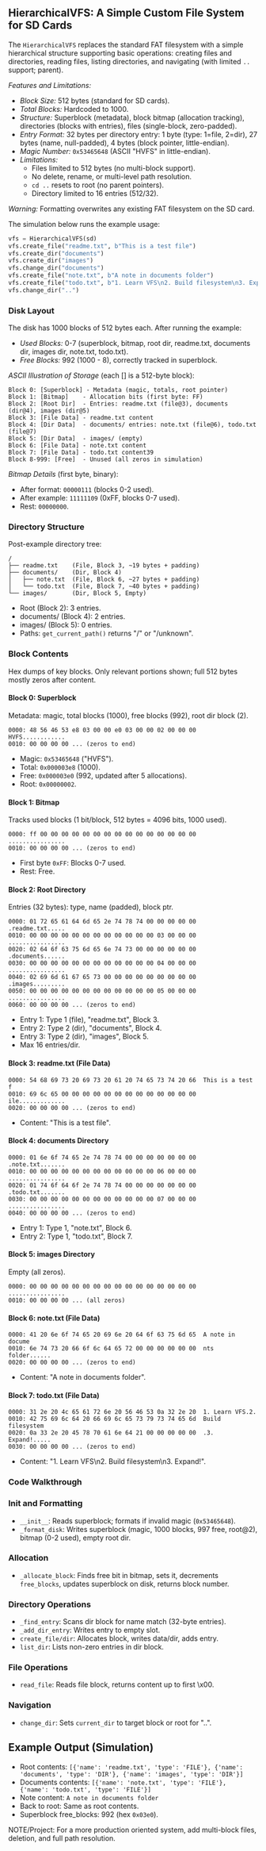 
## HierarchicalVFS: A Simple Custom File System for SD Cards

The `HierarchicalVFS` replaces the standard FAT filesystem with a simple hierarchical
structure supporting basic operations: creating files and directories, reading files,
listing directories, and navigating (with limited `..` support; parent).

*Features and Limitations:*
- *Block Size:* 512 bytes (standard for SD cards).
- *Total Blocks:* Hardcoded to 1000.
- *Structure:* Superblock (metadata), block bitmap (allocation tracking), directories
  (blocks with entries), files (single-block, zero-padded).
- *Entry Format:* 32 bytes per directory entry: 1 byte (type: 1=file, 2=dir), 27 bytes
  (name, null-padded), 4 bytes (block pointer, little-endian).
- *Magic Number:* `0x53465648` (ASCII "HVFS" in little-endian).
- *Limitations:*
  - Files limited to 512 bytes (no multi-block support).
  - No delete, rename, or multi-level path resolution.
  - `cd ..` resets to root (no parent pointers).
  - Directory limited to 16 entries (512/32).

*Warning:* Formatting overwrites any existing FAT filesystem on the SD card.

The simulation below runs the example usage:
```python
vfs = HierarchicalVFS(sd)
vfs.create_file("readme.txt", b"This is a test file")
vfs.create_dir("documents")
vfs.create_dir("images")
vfs.change_dir("documents")
vfs.create_file("note.txt", b"A note in documents folder")
vfs.create_file("todo.txt", b"1. Learn VFS\n2. Build filesystem\n3. Expand!")
vfs.change_dir("..")
```


### Disk Layout

The disk has 1000 blocks of 512 bytes each. After running the example:
- *Used Blocks:* 0-7 (superblock, bitmap, root dir, readme.txt, documents dir,
  images dir, note.txt, todo.txt).
- *Free Blocks:* 992 (1000 - 8), correctly tracked in superblock.

*ASCII Illustration of Storage* (each [] is a 512-byte block):
```
Block 0: [Superblock] - Metadata (magic, totals, root pointer)
Block 1: [Bitmap]    - Allocation bits (first byte: FF)
Block 2: [Root Dir]  - Entries: readme.txt (file@3), documents (dir@4), images (dir@5)
Block 3: [File Data] - readme.txt content
Block 4: [Dir Data]  - documents/ entries: note.txt (file@6), todo.txt (file@7)
Block 5: [Dir Data]  - images/ (empty)
Block 6: [File Data] - note.txt content
Block 7: [File Data] - todo.txt content39
Block 8-999: [Free]  - Unused (all zeros in simulation)
```

*Bitmap Details* (first byte, binary):
- After format: `00000111` (blocks 0-2 used).
- After example: `11111109` (0xFF, blocks 0-7 used).
- Rest: `00000000`.


### Directory Structure

Post-example directory tree:

```
/
├── readme.txt    (File, Block 3, ~19 bytes + padding)
├── documents/    (Dir, Block 4)
│   ├── note.txt  (File, Block 6, ~27 bytes + padding)
│   └── todo.txt  (File, Block 7, ~40 bytes + padding)
└── images/       (Dir, Block 5, Empty)
```

- Root (Block 2): 3 entries.
- documents/ (Block 4): 2 entries.
- images/ (Block 5): 0 entries.
- Paths: `get_current_path()` returns "/" or "/unknown".


### Block Contents

Hex dumps of key blocks. Only relevant portions shown; full 512 bytes mostly zeros after content.


#### Block 0: Superblock

Metadata: magic, total blocks (1000), free blocks (992), root dir block (2).

```
0000: 48 56 46 53 e8 03 00 00 e0 03 00 00 02 00 00 00  HVFS............
0010: 00 00 00 00 ... (zeros to end)
```
- Magic: `0x53465648` ("HVFS").
- Total: `0x000003e8` (1000).
- Free: `0x000003e0` (992, updated after 5 allocations).
- Root: `0x00000002`.


#### Block 1: Bitmap

Tracks used blocks (1 bit/block, 512 bytes = 4096 bits, 1000 used).

```
0000: ff 00 00 00 00 00 00 00 00 00 00 00 00 00 00 00  ................
0010: 00 00 00 00 ... (zeros to end)
```
- First byte `0xFF`: Blocks 0-7 used.
- Rest: Free.


#### Block 2: Root Directory

Entries (32 bytes): type, name (padded), block ptr.

```
0000: 01 72 65 61 64 6d 65 2e 74 78 74 00 00 00 00 00  .readme.txt.....
0010: 00 00 00 00 00 00 00 00 00 00 00 00 03 00 00 00  ................
0020: 02 64 6f 63 75 6d 65 6e 74 73 00 00 00 00 00 00  .documents......
0030: 00 00 00 00 00 00 00 00 00 00 00 00 04 00 00 00  ................
0040: 02 69 6d 61 67 65 73 00 00 00 00 00 00 00 00 00  .images.........
0050: 00 00 00 00 00 00 00 00 00 00 00 00 05 00 00 00  ................
0060: 00 00 00 00 ... (zeros to end)
```
- Entry 1: Type 1 (file), "readme.txt", Block 3.
- Entry 2: Type 2 (dir), "documents", Block 4.
- Entry 3: Type 2 (dir), "images", Block 5.
- Max 16 entries/dir.


#### Block 3: readme.txt (File Data)

```
0000: 54 68 69 73 20 69 73 20 61 20 74 65 73 74 20 66  This is a test f
0010: 69 6c 65 00 00 00 00 00 00 00 00 00 00 00 00 00  ile.............
0020: 00 00 00 00 ... (zeros to end)
```
- Content: "This is a test file".


#### Block 4: documents Directory

```
0000: 01 6e 6f 74 65 2e 74 78 74 00 00 00 00 00 00 00  .note.txt.......
0010: 00 00 00 00 00 00 00 00 00 00 00 00 06 00 00 00  ................
0020: 01 74 6f 64 6f 2e 74 78 74 00 00 00 00 00 00 00  .todo.txt.......
0030: 00 00 00 00 00 00 00 00 00 00 00 00 07 00 00 00  ................
0040: 00 00 00 00 ... (zeros to end)
```
- Entry 1: Type 1, "note.txt", Block 6.
- Entry 2: Type 1, "todo.txt", Block 7.


#### Block 5: images Directory

Empty (all zeros).

```
0000: 00 00 00 00 00 00 00 00 00 00 00 00 00 00 00 00  ................
0010: 00 00 00 00 ... (all zeros)
```


#### Block 6: note.txt (File Data)

```
0000: 41 20 6e 6f 74 65 20 69 6e 20 64 6f 63 75 6d 65  A note in docume
0010: 6e 74 73 20 66 6f 6c 64 65 72 00 00 00 00 00 00  nts folder......
0020: 00 00 00 00 ... (zeros to end)
```
- Content: "A note in documents folder".


#### Block 7: todo.txt (File Data)

```
0000: 31 2e 20 4c 65 61 72 6e 20 56 46 53 0a 32 2e 20  1. Learn VFS.2. 
0010: 42 75 69 6c 64 20 66 69 6c 65 73 79 73 74 65 6d  Build filesystem
0020: 0a 33 2e 20 45 78 70 61 6e 64 21 00 00 00 00 00  .3. Expand!.....
0030: 00 00 00 00 ... (zeros to end)
```
- Content: "1. Learn VFS\n2. Build filesystem\n3. Expand!".


### Code Walkthrough

### Init and Formatting
- `__init__`: Reads superblock; formats if invalid magic (`0x53465648`).
- `_format_disk`: Writes superblock (magic, 1000 blocks, 997 free, root@2),
  bitmap (0-2 used), empty root dir.

### Allocation
- `_allocate_block`: Finds free bit in bitmap, sets it, decrements `free_blocks`,
  updates superblock on disk, returns block number.

### Directory Operations
- `_find_entry`: Scans dir block for name match (32-byte entries).
- `_add_dir_entry`: Writes entry to empty slot.
- `create_file/dir`: Allocates block, writes data/dir, adds entry.
- `list_dir`: Lists non-zero entries in dir block.

### File Operations
- `read_file`: Reads file block, returns content up to first \x00.

### Navigation
- `change_dir`: Sets `current_dir` to target block or root for "..".

## Example Output (Simulation)
- Root contents: `[{'name': 'readme.txt', 'type': 'FILE'}, {'name': 'documents', 'type': 'DIR'}, {'name': 'images', 'type': 'DIR'}]`
- Documents contents: `[{'name': 'note.txt', 'type': 'FILE'}, {'name': 'todo.txt', 'type': 'FILE'}]`
- Note content: `A note in documents folder`
- Back to root: Same as root contents.
- Superblock free_blocks: 992 (hex `0x03e0`).


NOTE/Project: For a more production oriented system,
add multi-block files, deletion, and full path resolution.

